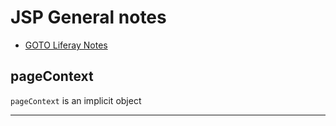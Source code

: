 # JSP General notes

+ [GOTO Liferay Notes](liferay.md)

## pageContext

```pageContext``` is an implicit object

---
